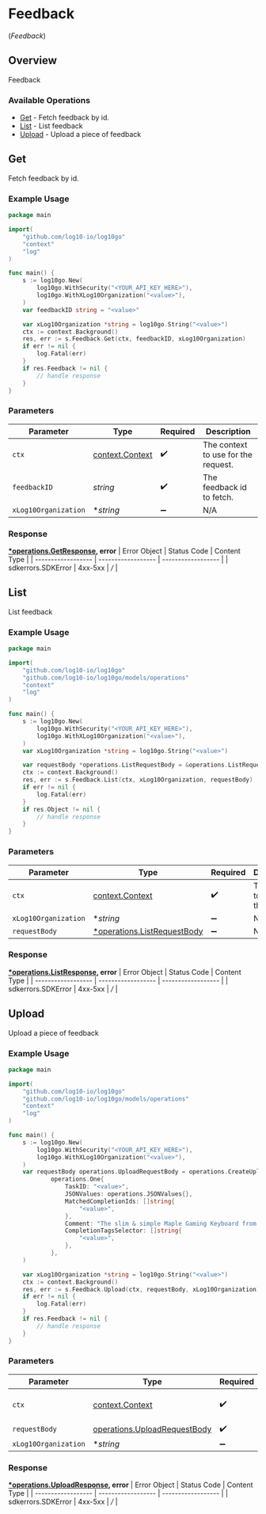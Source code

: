 # Feedback
(*Feedback*)

## Overview

Feedback

### Available Operations

* [Get](#get) - Fetch feedback by id.
* [List](#list) - List feedback
* [Upload](#upload) - Upload a piece of feedback

## Get

Fetch feedback by id.

### Example Usage

```go
package main

import(
	"github.com/log10-io/log10go"
	"context"
	"log"
)

func main() {
    s := log10go.New(
        log10go.WithSecurity("<YOUR_API_KEY_HERE>"),
        log10go.WithXLog10Organization("<value>"),
    )
    var feedbackID string = "<value>"

    var xLog10Organization *string = log10go.String("<value>")
    ctx := context.Background()
    res, err := s.Feedback.Get(ctx, feedbackID, xLog10Organization)
    if err != nil {
        log.Fatal(err)
    }
    if res.Feedback != nil {
        // handle response
    }
}
```

### Parameters

| Parameter                                             | Type                                                  | Required                                              | Description                                           |
| ----------------------------------------------------- | ----------------------------------------------------- | ----------------------------------------------------- | ----------------------------------------------------- |
| `ctx`                                                 | [context.Context](https://pkg.go.dev/context#Context) | :heavy_check_mark:                                    | The context to use for the request.                   |
| `feedbackID`                                          | *string*                                              | :heavy_check_mark:                                    | The feedback id to fetch.                             |
| `xLog10Organization`                                  | **string*                                             | :heavy_minus_sign:                                    | N/A                                                   |


### Response

**[*operations.GetResponse](../../models/operations/getresponse.md), error**
| Error Object       | Status Code        | Content Type       |
| ------------------ | ------------------ | ------------------ |
| sdkerrors.SDKError | 4xx-5xx            | */*                |

## List

List feedback

### Example Usage

```go
package main

import(
	"github.com/log10-io/log10go"
	"github.com/log10-io/log10go/models/operations"
	"context"
	"log"
)

func main() {
    s := log10go.New(
        log10go.WithSecurity("<YOUR_API_KEY_HERE>"),
        log10go.WithXLog10Organization("<value>"),
    )
    var xLog10Organization *string = log10go.String("<value>")

    var requestBody *operations.ListRequestBody = &operations.ListRequestBody{}
    ctx := context.Background()
    res, err := s.Feedback.List(ctx, xLog10Organization, requestBody)
    if err != nil {
        log.Fatal(err)
    }
    if res.Object != nil {
        // handle response
    }
}
```

### Parameters

| Parameter                                                                 | Type                                                                      | Required                                                                  | Description                                                               |
| ------------------------------------------------------------------------- | ------------------------------------------------------------------------- | ------------------------------------------------------------------------- | ------------------------------------------------------------------------- |
| `ctx`                                                                     | [context.Context](https://pkg.go.dev/context#Context)                     | :heavy_check_mark:                                                        | The context to use for the request.                                       |
| `xLog10Organization`                                                      | **string*                                                                 | :heavy_minus_sign:                                                        | N/A                                                                       |
| `requestBody`                                                             | [*operations.ListRequestBody](../../models/operations/listrequestbody.md) | :heavy_minus_sign:                                                        | N/A                                                                       |


### Response

**[*operations.ListResponse](../../models/operations/listresponse.md), error**
| Error Object       | Status Code        | Content Type       |
| ------------------ | ------------------ | ------------------ |
| sdkerrors.SDKError | 4xx-5xx            | */*                |

## Upload

Upload a piece of feedback

### Example Usage

```go
package main

import(
	"github.com/log10-io/log10go"
	"github.com/log10-io/log10go/models/operations"
	"context"
	"log"
)

func main() {
    s := log10go.New(
        log10go.WithSecurity("<YOUR_API_KEY_HERE>"),
        log10go.WithXLog10Organization("<value>"),
    )
    var requestBody operations.UploadRequestBody = operations.CreateUploadRequestBodyOne(
            operations.One{
                TaskID: "<value>",
                JSONValues: operations.JSONValues{},
                MatchedCompletionIds: []string{
                    "<value>",
                },
                Comment: "The slim & simple Maple Gaming Keyboard from Dev Byte comes with a sleek body and 7- Color RGB LED Back-lighting for smart functionality",
                CompletionTagsSelector: []string{
                    "<value>",
                },
            },
    )

    var xLog10Organization *string = log10go.String("<value>")
    ctx := context.Background()
    res, err := s.Feedback.Upload(ctx, requestBody, xLog10Organization)
    if err != nil {
        log.Fatal(err)
    }
    if res.Feedback != nil {
        // handle response
    }
}
```

### Parameters

| Parameter                                                                    | Type                                                                         | Required                                                                     | Description                                                                  |
| ---------------------------------------------------------------------------- | ---------------------------------------------------------------------------- | ---------------------------------------------------------------------------- | ---------------------------------------------------------------------------- |
| `ctx`                                                                        | [context.Context](https://pkg.go.dev/context#Context)                        | :heavy_check_mark:                                                           | The context to use for the request.                                          |
| `requestBody`                                                                | [operations.UploadRequestBody](../../models/operations/uploadrequestbody.md) | :heavy_check_mark:                                                           | N/A                                                                          |
| `xLog10Organization`                                                         | **string*                                                                    | :heavy_minus_sign:                                                           | N/A                                                                          |


### Response

**[*operations.UploadResponse](../../models/operations/uploadresponse.md), error**
| Error Object       | Status Code        | Content Type       |
| ------------------ | ------------------ | ------------------ |
| sdkerrors.SDKError | 4xx-5xx            | */*                |
